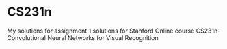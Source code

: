 # CS231n
My solutions for assignment 1 solutions for Stanford Online course CS231n- Convolutional Neural Networks for Visual Recognition
